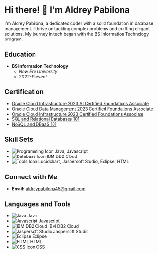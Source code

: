 # Hi there! 👋 I'm Aldrey Pabilona

I'm Aldrey Pabilona, a dedicated coder with a solid foundation in database management. I thrive on tackling complex problems and crafting elegant solutions. My journey in tech began with the BS Information Technology program.

## Education
- **BS Information Technology**
  - *New Era University*
  - *2022-Present*

## Certification
- [Oracle Cloud Infrastructure 2023 AI Certified Foundations Associate](https://catalog-education.oracle.com/pls/certview/sharebadge?id=E36DF90C5BB3644BBDDC6D8E3E64B3ECAE35317092D3FDBECD86F650C432722A&fbclid=IwAR0-mBEel3sQ6rem-WsowbtvjZpNOj1qftIm6F-h955ntfDyKLK-2LosnNU)
- [Oracle Cloud Data Management 2023 Certified Foundations Associate](https://catalog-education.oracle.com/pls/certview/sharebadge?id=29AE4D6B3D15099D0012C6A83492C9605358A1C795B46621549D5AB20FDDD307&fbclid=IwAR0PCzUJrkOScHaL8lDtlounilX0aeCA3HaTx9eTqe3wZmNYhwV3-ZJIFnQ)
- [Oracle Cloud Infrastructure 2023 Certified Foundations Associate](https://catalog-education.oracle.com/pls/certview/sharebadge?id=27F4EEBE8E8CA25F2E7117566F09EA076D165D6CB954F07C02DBC0D3F25F4CAE&fbclid=IwAR1PtL9wIWuxl_NA1dHiVsUoiyOsXay42YmAEdenoPSS8tSWWS71WJdac-8#)
- [SQL and Relational Databases 101](https://courses.cognitiveclass.ai/certificates/2daab9142059409fa3028ed6af046345)
- [NoSQL and DBaaS 101](https://courses.cognitiveclass.ai/certificates/36274bbe41fa4b63917692144ac78691?fbclid=IwZXh0bgNhZW0CMTAAAR3U-mXSet2MJsDYY7WOZTEvk_ADnuOtms2PR2o-MLFoUw72kG3jomXdTBg_aem_AYhTZQ4gi-cnpRm0P2Gvcztc7h5lV9OylSBZk94tqh_0hZ3tpO5WUz39xqQTMUYulNyhNv1C9uZLCcLvYZYw92j6)

## Skill Sets
- ![Programming Icon](https://img.icons8.com/color/48/000000/source-code.png) Java, Javascript
- ![Database Icon](https://img.icons8.com/color/48/000000/database.png) IBM DB2 Cloud
- ![Tools Icon](https://img.icons8.com/color/48/000000/wrench.png) Lucidchart, Jaspersoft Studio, Eclipse, HTML

## Connect with Me
- **Email:** aldreypabilona45@gmail.com

## Languages and Tools
- ![Java](https://img.icons8.com/color/48/000000/java-coffee-cup-logo.png) Java
- ![Javascript](https://img.icons8.com/color/48/000000/javascript.png) Javascript
- ![IBM DB2 Cloud](https://img.icons8.com/color/48/000000/ibm.png) IBM DB2 Cloud
- ![Jaspersoft Studio](https://img.icons8.com/color/48/000000/visual-studio-code-2019.png) Jaspersoft Studio
- ![Eclipse](https://img.icons8.com/office/48/000000/java-eclipse.png) Eclipse
- ![HTML](https://img.icons8.com/color/48/000000/html-5.png) HTML
- ![CSS Icon](https://img.icons8.com/color/48/000000/css3.png) CSS

